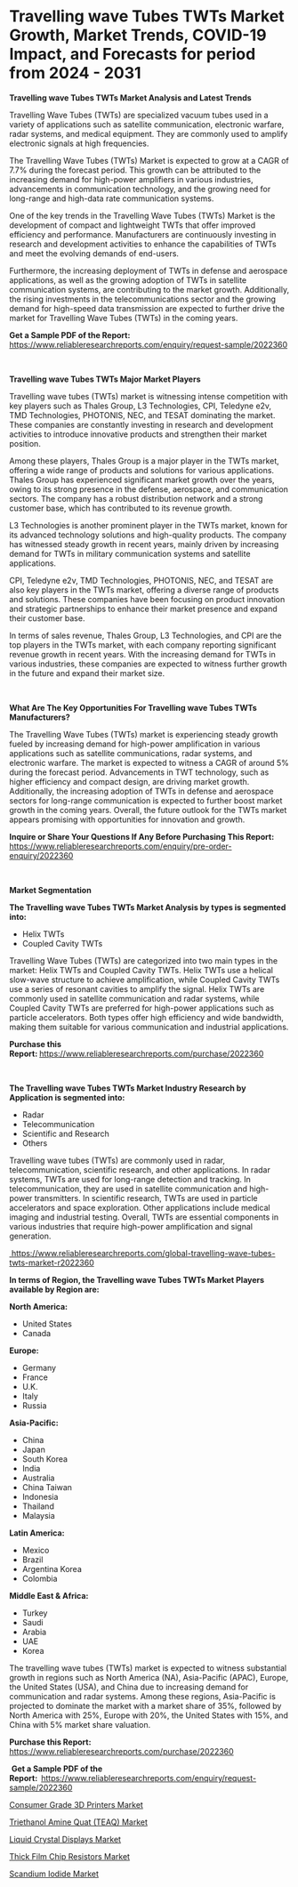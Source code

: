 <p><h1>Travelling wave Tubes TWTs Market Growth, Market Trends, COVID-19 Impact, and Forecasts for period from 2024 - 2031</h1></p><p><strong>Travelling wave Tubes TWTs Market Analysis and Latest Trends</strong></p>
<p><p>Travelling Wave Tubes (TWTs) are specialized vacuum tubes used in a variety of applications such as satellite communication, electronic warfare, radar systems, and medical equipment. They are commonly used to amplify electronic signals at high frequencies.</p><p>The Travelling Wave Tubes (TWTs) Market is expected to grow at a CAGR of 7.7% during the forecast period. This growth can be attributed to the increasing demand for high-power amplifiers in various industries, advancements in communication technology, and the growing need for long-range and high-data rate communication systems.</p><p>One of the key trends in the Travelling Wave Tubes (TWTs) Market is the development of compact and lightweight TWTs that offer improved efficiency and performance. Manufacturers are continuously investing in research and development activities to enhance the capabilities of TWTs and meet the evolving demands of end-users.</p><p>Furthermore, the increasing deployment of TWTs in defense and aerospace applications, as well as the growing adoption of TWTs in satellite communication systems, are contributing to the market growth. Additionally, the rising investments in the telecommunications sector and the growing demand for high-speed data transmission are expected to further drive the market for Travelling Wave Tubes (TWTs) in the coming years.</p></p>
<p><strong>Get a Sample PDF of the Report:&nbsp;</strong> <a href="https://www.reliableresearchreports.com/enquiry/request-sample/2022360">https://www.reliableresearchreports.com/enquiry/request-sample/2022360</a></p>
<p>&nbsp;</p>
<p><strong>Travelling wave Tubes TWTs Major Market Players</strong></p>
<p><p>Travelling wave tubes (TWTs) market is witnessing intense competition with key players such as Thales Group, L3 Technologies, CPI, Teledyne e2v, TMD Technologies, PHOTONIS, NEC, and TESAT dominating the market. These companies are constantly investing in research and development activities to introduce innovative products and strengthen their market position.</p><p>Among these players, Thales Group is a major player in the TWTs market, offering a wide range of products and solutions for various applications. Thales Group has experienced significant market growth over the years, owing to its strong presence in the defense, aerospace, and communication sectors. The company has a robust distribution network and a strong customer base, which has contributed to its revenue growth.</p><p>L3 Technologies is another prominent player in the TWTs market, known for its advanced technology solutions and high-quality products. The company has witnessed steady growth in recent years, mainly driven by increasing demand for TWTs in military communication systems and satellite applications.</p><p>CPI, Teledyne e2v, TMD Technologies, PHOTONIS, NEC, and TESAT are also key players in the TWTs market, offering a diverse range of products and solutions. These companies have been focusing on product innovation and strategic partnerships to enhance their market presence and expand their customer base.</p><p>In terms of sales revenue, Thales Group, L3 Technologies, and CPI are the top players in the TWTs market, with each company reporting significant revenue growth in recent years. With the increasing demand for TWTs in various industries, these companies are expected to witness further growth in the future and expand their market size.</p></p>
<p>&nbsp;</p>
<p><strong>What Are The Key Opportunities For Travelling wave Tubes TWTs Manufacturers?</strong></p>
<p><p>The Travelling Wave Tubes (TWTs) market is experiencing steady growth fueled by increasing demand for high-power amplification in various applications such as satellite communications, radar systems, and electronic warfare. The market is expected to witness a CAGR of around 5% during the forecast period. Advancements in TWT technology, such as higher efficiency and compact design, are driving market growth. Additionally, the increasing adoption of TWTs in defense and aerospace sectors for long-range communication is expected to further boost market growth in the coming years. Overall, the future outlook for the TWTs market appears promising with opportunities for innovation and growth.</p></p>
<p><strong>Inquire or Share Your Questions If Any Before Purchasing This Report:</strong> <a href="https://www.reliableresearchreports.com/enquiry/pre-order-enquiry/2022360">https://www.reliableresearchreports.com/enquiry/pre-order-enquiry/2022360</a></p>
<p>&nbsp;</p>
<p><strong>Market Segmentation</strong></p>
<p><strong>The Travelling wave Tubes TWTs Market Analysis by types is segmented into:</strong></p>
<p><ul><li>Helix TWTs</li><li>Coupled Cavity TWTs</li></ul></p>
<p><p>Travelling Wave Tubes (TWTs) are categorized into two main types in the market: Helix TWTs and Coupled Cavity TWTs. Helix TWTs use a helical slow-wave structure to achieve amplification, while Coupled Cavity TWTs use a series of resonant cavities to amplify the signal. Helix TWTs are commonly used in satellite communication and radar systems, while Coupled Cavity TWTs are preferred for high-power applications such as particle accelerators. Both types offer high efficiency and wide bandwidth, making them suitable for various communication and industrial applications.</p></p>
<p><strong>Purchase this Report:&nbsp;</strong><a href="https://www.reliableresearchreports.com/purchase/2022360">https://www.reliableresearchreports.com/purchase/2022360</a></p>
<p>&nbsp;</p>
<p><strong>The Travelling wave Tubes TWTs Market Industry Research by Application is segmented into:</strong></p>
<p><ul><li>Radar</li><li>Telecommunication</li><li>Scientific and Research</li><li>Others</li></ul></p>
<p><p>Travelling wave tubes (TWTs) are commonly used in radar, telecommunication, scientific research, and other applications. In radar systems, TWTs are used for long-range detection and tracking. In telecommunication, they are used in satellite communication and high-power transmitters. In scientific research, TWTs are used in particle accelerators and space exploration. Other applications include medical imaging and industrial testing. Overall, TWTs are essential components in various industries that require high-power amplification and signal generation.</p></p>
<p><a href="https://www.reliableresearchreports.com/global-travelling-wave-tubes-twts-market-r2022360">&nbsp;https://www.reliableresearchreports.com/global-travelling-wave-tubes-twts-market-r2022360</a></p>
<p><strong>In terms of Region, the Travelling wave Tubes TWTs Market Players available by Region are:</strong></p>
<p>
    <p> <strong> North America: </strong>
        <ul>
            <li>United States</li>
            <li>Canada</li>
        </ul>
        </p> 
    <p> <strong> Europe: </strong>
        <ul>
            <li>Germany</li>
            <li>France</li>
            <li>U.K.</li>
            <li>Italy</li>
            <li>Russia</li>
        </ul>
        </p> 
    <p> <strong> Asia-Pacific: </strong>
        <ul>
            <li>China</li>
            <li>Japan</li>
            <li>South Korea</li>
            <li>India</li>
            <li>Australia</li>
            <li>China Taiwan</li>
            <li>Indonesia</li>
            <li>Thailand</li>
            <li>Malaysia</li>
        </ul>
        </p> 
    <p> <strong> Latin America: </strong>
        <ul>
            <li>Mexico</li>
            <li>Brazil</li>
            <li>Argentina Korea</li>
            <li>Colombia</li>
        </ul>
        </p> 
    <p> <strong> Middle East & Africa: </strong>
        <ul>
            <li>Turkey</li>
            <li>Saudi</li>
            <li>Arabia</li>
            <li>UAE</li>
            <li>Korea</li>
        </ul>
    </p>
    </p>
<p><p>The travelling wave tubes (TWTs) market is expected to witness substantial growth in regions such as North America (NA), Asia-Pacific (APAC), Europe, the United States (USA), and China due to increasing demand for communication and radar systems. Among these regions, Asia-Pacific is projected to dominate the market with a market share of 35%, followed by North America with 25%, Europe with 20%, the United States with 15%, and China with 5% market share valuation.</p></p>
<p><strong>Purchase this Report: </strong><a href="https://www.reliableresearchreports.com/purchase/2022360">https://www.reliableresearchreports.com/purchase/2022360</a></p>
<p>&nbsp;<strong>Get a Sample PDF of the Report:&nbsp;&nbsp;</strong><a href="https://www.reliableresearchreports.com/enquiry/request-sample/2022360">https://www.reliableresearchreports.com/enquiry/request-sample/2022360</a></p>
<p><strong></strong></p>
<p><p><a href="https://issuu.com/reportprime-2/docs/consumer-grade-3d-printers-market-size-2030.pptx">Consumer Grade 3D Printers Market</a></p><p><a href="https://github.com/traceygray97887/Market-Research-Report-List-1/blob/main/triethanol-amine-quat-teaq-market.md">Triethanol Amine Quat (TEAQ) Market</a></p><p><a href="https://medium.com/@sarahhopkins94/navigating-the-global-liquid-crystal-displays-market-landscape-trends-forecasts-and-impact-9c6d0e35a661?postPublishedType=initial">Liquid Crystal Displays Market</a></p><p><a href="https://medium.com/@brendamoreno1988/global-thick-film-chip-resistors-market-by-product-type-by-application-by-region-and-companies-98930751b227?postPublishedType=initial">Thick Film Chip Resistors Market</a></p><p><a href="https://www.linkedin.com/pulse/market-forecast-global-scandium-iodide-trends-impact-analysis-vfmsc?trackingId=hHqx5zpHCkIW9fQD4F3REw%3D%3D">Scandium Iodide Market</a></p></p>